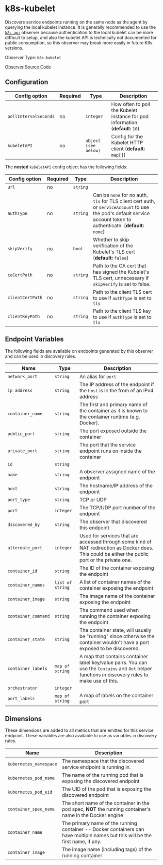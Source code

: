 <!--- GENERATED BY gomplate from scripts/docs/observer-page.md.tmpl --->

# k8s-kubelet

 Discovers service endpoints running on the same node
as the agent by querying the local kubelet instance.  It is generally
recommended to use the [`k8s-api`](./k8s-api.md) observer because
authentication to the local kubelet can be more difficult to setup, and also
the kubelet API is technically not documented for public consumption, so
this observer may break more easily in future K8s versions.


Observer Type: `k8s-kubelet`

[Observer Source Code](https://github.com/signalfx/signalfx-agent/tree/master/internal/observers/kubelet)

## Configuration

| Config option | Required | Type | Description |
| --- | --- | --- | --- |
| `pollIntervalSeconds` | no | `integer` | How often to poll the Kubelet instance for pod information (**default:** `10`) |
| `kubeletAPI` | no | `object (see below)` | Config for the Kubelet HTTP client (**default:** `map[]`) |


The **nested** `kubeletAPI` config object has the following fields:

| Config option | Required | Type | Description |
| --- | --- | --- | --- |
| `url` | no | `string` |  |
| `authType` | no | `string` | Can be `none` for no auth, `tls` for TLS client cert auth, or `serviceAccount` to use the pod's default service account token to authenticate. (**default:** `none`) |
| `skipVerify` | no | `bool` | Whether to skip verification of the Kubelet's TLS cert (**default:** `false`) |
| `caCertPath` | no | `string` | Path to the CA cert that has signed the Kubelet's TLS cert, unnecessary if `skipVerify` is set to false. |
| `clientCertPath` | no | `string` | Path to the client TLS cert to use if `authType` is set to `tls` |
| `clientKeyPath` | no | `string` | Path to the client TLS key to use if `authType` is set to `tls` |


<!--- This is pretty ugly all this repetition, but some config has nesting to three layers.  Would probably be better to flatten them before rendering or use a template engine with partials. --->


## Endpoint Variables

The following fields are available on endpoints generated by this observer and
can be used in discovery rules.

| Name | Type | Description |
| ---  | ---  | ---         |
| `network_port` | `string` | An alias for `port` |
| `ip_address` | `string` | The IP address of the endpoint if the `host` is in the from of an IPv4 address |
| `container_name` | `string` | The first and primary name of the container as it is known to the container runtime (e.g. Docker). |
| `public_port` | `string` | The port exposed outside the container |
| `private_port` | `string` | The port that the service endpoint runs on inside the container |
| `id` | `string` |  |
| `name` | `string` | A observer assigned name of the endpoint |
| `host` | `string` | The hostname/IP address of the endpoint |
| `port_type` | `string` | TCP or UDP |
| `port` | `integer` | The TCP/UDP port number of the endpoint |
| `discovered_by` | `string` | The observer that discovered this endpoint |
| `alternate_port` | `integer` | Used for services that are accessed through some kind of NAT redirection as Docker does.  This could be either the public port or the private one. |
| `container_id` | `string` | The ID of the container exposing the endpoint |
| `container_names` | `list of string` | A list of container names of the container exposing the endpoint |
| `container_image` | `string` | The image name of the container exposing the endpoint |
| `container_command` | `string` | The command used when running the container exposing the endpoint |
| `container_state` | `string` | The container state, will usually be "running" since otherwise the container wouldn't have a port exposed to be discovered. |
| `container_labels` | `map of string` | A map that contains container label key/value pairs.  You can use the `Contains` and `Get` helper functions in discovery rules to make use of this. |
| `orchestrator` | `integer` |  |
| `port_labels` | `map of string` | A map of labels on the container port |

## Dimensions

These dimensions are added to all metrics that are emitted for this service
endpoint.  These variables are also available to use as variables in discovery
rules.

| Name | Description |
| ---  | ---         |
| `kubernetes_namespace` | The namespace that the discovered service endpoint is running in. |
| `kubernetes_pod_name` | The name of the running pod that is exposing the discovered endpoint |
| `kubernetes_pod_uid` | The UID of the pod that is exposing the discovered endpoint |
| `container_spec_name` | The short name of the container in the pod spec, **NOT** the running container's name in the Docker engine |
| `container_name` | The primary name of the running container -- Docker containers can have multiple names but this will be the first name, if any. |
| `container_image` | The image name (including tags) of the running container |


